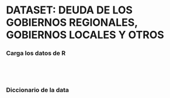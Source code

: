 # DATASET: DEUDA DE LOS GOBIERNOS REGIONALES, GOBIERNOS LOCALES Y OTROS								


### Carga los datos de R

```{r}




```

### Diccionario de la data



